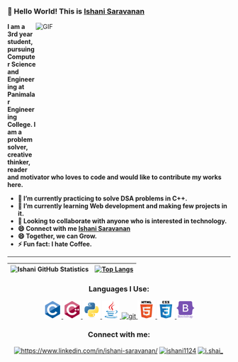 ### 👋 Hello World! This is  <a href="https://www.linkedin.com/in/ishani-saravanan-828a511b9/" target="_blank">Ishani Saravanan</a>
<!-- 
 <img align="right" alt="GIF" src="https://github.com/arsentieva/arsentieva/blob/main/code.gif?raw=true" width="440" height="340" /> -->
  <img align="right" alt="GIF" src="https://media.istockphoto.com/vectors/female-designer-working-late-in-room-flat-vector-illustration-vector-id1288871394?b=1&k=20&m=1288871394&s=612x612&w=0&h=_zmjhhdpu5CC6M8eWwjFQHsCbgtwTaQSiZUyI_t9bGg=" width="440" height="340" />
 
 
<strong>
 
  I am a 3rd year student, pursuing Computer Science and Engineering at Panimalar Engineering College. 
  I am a problem solver, creative thinker, reader and motivator 
  who loves to code and would like to contribute my works here.
 </strong>

<strong>

- 🔭 I’m currently practicing to solve DSA problems in C++.
- 🌱 I’m currently learning Web development and making few projects in it.
- 👯 Looking to collaborate with anyone who is interested in technology.
- 😄 Connect with me <a href="https://www.linkedin.com/in/ishani-saravanan-828a511b9/" target="_blank">Ishani Saravanan</a>
- 😄 Together, we can Grow.
- ⚡ Fun fact: I hate Coffee.
 
</strong>

<hr>

| ![Ishani GitHub Statistics](https://github-readme-stats.vercel.app/api?username=ishani1124&show_icons=true&theme=tokyonight) | [![Top Langs](https://github-readme-stats.vercel.app/api/top-langs/?username=ishani1124&layout=compact&theme=tokyonight)](https://github.com/anuraghazra/github-readme-stats) |
| --- | --- |


<h3 align="center">Languages I Use:</h3>
<p align="center"> 
 <a href="https://www.cprogramming.com/" target="_blank"> <img src="https://raw.githubusercontent.com/devicons/devicon/master/icons/c/c-original.svg" alt="c" width="40" height="40"/> </a> 
 <a href="https://www.w3schools.com/cpp/" target="_blank"> <img src="https://raw.githubusercontent.com/devicons/devicon/master/icons/cplusplus/cplusplus-original.svg" alt="cplusplus" width="40" height="40"/> </a>
 <a href="https://www.python.org" target="_blank"> <img src="https://raw.githubusercontent.com/devicons/devicon/master/icons/python/python-original.svg" alt="python" width="40" height="40"/> </a> 
  <a href="https://www.java.com" target="_blank"> <img src="https://raw.githubusercontent.com/devicons/devicon/master/icons/java/java-original.svg" alt="java" width="40" height="40"/> </a> 
  <a href="https://git-scm.com/" target="_blank"> <img src="https://www.vectorlogo.zone/logos/git-scm/git-scm-icon.svg" alt="git" width="40" height="40"/> </a>
  <a href="https://www.w3.org/html/" target="_blank"> <img src="https://raw.githubusercontent.com/devicons/devicon/master/icons/html5/html5-original-wordmark.svg" alt="html5" width="40" height="40"/> </a> 
 <a href="https://www.w3schools.com/css/" target="_blank"> <img src="https://raw.githubusercontent.com/devicons/devicon/master/icons/css3/css3-original-wordmark.svg" alt="css3" width="40" height="40"/> </a>
 <a href="https://getbootstrap.com" target="_blank"> <img src="https://raw.githubusercontent.com/devicons/devicon/master/icons/bootstrap/bootstrap-plain-wordmark.svg" alt="bootstrap" width="40" height="40"/> </a>
</p> 
 
<h3 align="center">Connect with me:</h3>
<p align="center" style="margin-right:2px">
<a href="https://www.linkedin.com/in/ishani-saravanan/" target="blank"><img align="center" src="https://cdn.jsdelivr.net/npm/simple-icons@3.0.1/icons/linkedin.svg" alt="https://www.linkedin.com/in/ishani-saravanan/" height="30" width="40" /></a>
 <a href="https://twitter.com/ishani1124" target="blank"><img align="center" src="https://cdn.jsdelivr.net/npm/simple-icons@3.0.1/icons/twitter.svg" alt="ishani1124" height="30" width="40" /></a>
<a href="https://www.instagram.com/i.shai_/" target="blank"><img align="center" src="https://cdn.jsdelivr.net/npm/simple-icons@3.0.1/icons/instagram.svg" alt="i.shai_" height="30" width="40" /></a>  </p>
 



